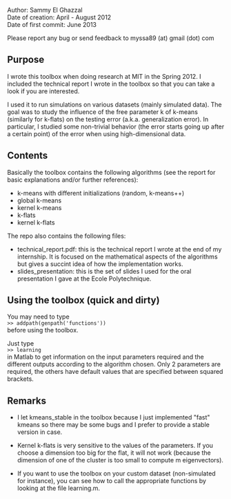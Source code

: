 Author: Sammy El Ghazzal  
Date of creation: April - August 2012   
Date of first commit: June 2013  

Please report any bug or send feedback to myssa89 (at) gmail (dot) com

## Purpose 
    
I wrote this toolbox when doing research at MIT in the Spring 2012. I included the technical report I wrote in the toolbox so that you can take a look if you are interested.

I used it to run simulations on various datasets (mainly simulated data). The goal was to study the influence of the free parameter k of k-means (similarly for k-flats) on the testing error (a.k.a. generalization error). In particular, I studied some non-trivial behavior (the error starts going up after a certain point) of the error when using high-dimensional data.     

## Contents
  
Basically the toolbox contains the following algorithms (see the report for basic explanations and/or further references): 
* k-means with different initializations (random, k-means++)
* global k-means
* kernel k-means
* k-flats
* kernel k-flats

The repo also contains the following files:
* technical\_report.pdf: this is the technical report I wrote at the end of my internship. It is focused on the mathematical aspects of the algorithms but gives a succint idea of how the implementation works.
* slides\_presentation: this is the set of slides I used for the oral presentation I gave at the Ecole Polytechnique. 

## Using the toolbox (quick and dirty)

  You may need to type  
      `>> addpath(genpath('functions'))`  
  before using the toolbox. 
 
  Just type   
      `>> learning`   
  in Matlab to get information on the input parameters required and the different outputs according to the algorithm chosen. Only 2 parameters are required, the others have default values that are specified between squared brackets. 

## Remarks

* I let kmeans\_stable in the toolbox because I just implemented "fast" kmeans so there may be some bugs and I prefer to provide a stable version in case. 

* Kernel k-flats is very sensitive to the values of the parameters. If you choose a dimension too big for the flat, it will not work (because the dimension of one of the cluster is too small to compute m eigenvectors).

* If you want to use the toolbox on your custom dataset (non-simulated for instance), you can see how to call the appropriate functions by looking at the file learning.m. 
